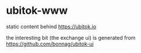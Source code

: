 # ubitok-www
static content behind https://ubitok.io

the interesting bit (the exchange ui) is generated from https://github.com/bonnag/ubitok-ui

